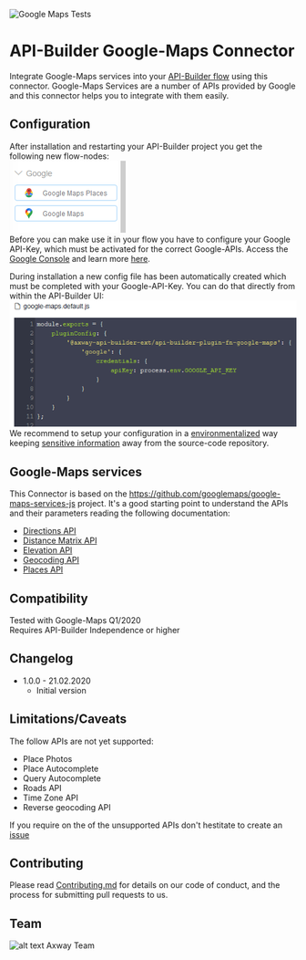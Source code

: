 ![Google Maps Tests](https://github.com/Axway-API-Builder-Ext/api-builder-extras/workflows/Google%20Maps%20Tests/badge.svg)

# API-Builder Google-Maps Connector

Integrate Google-Maps services into your [API-Builder flow][1] using this connector. Google-Maps Services are a number of APIs provided by Google and this connector helps you to integrate with them easily.

## Configuration

After installation and restarting your API-Builder project you get the following new flow-nodes:  
![Node][img1]   
Before you can make use it in your flow you have to configure your Google API-Key, which must be activated for the correct Google-APIs. Access the [Google Console][6] and learn more [here][7].  

During installation a new config file has been automatically created which must be completed with your Google-API-Key. You can do that directly from within the API-Builder UI:  
![Config][img3]  
We recommend to setup your configuration in a [environmentalized][4] way keeping [sensitive information][5] away from the source-code repository.

## Google-Maps services
This Connector is based on the https://github.com/googlemaps/google-maps-services-js project. It's a good starting point to understand the APIs and their parameters reading the following documentation:   

- [Directions API](https://developers.google.com/maps/documentation/directions/start)
- [Distance Matrix API](https://developers.google.com/maps/documentation/distance-matrix/start)
- [Elevation API](https://developers.google.com/maps/documentation/elevation/)
- [Geocoding API](https://developers.google.com/maps/documentation/geocoding/)
- [Places API](https://developers.google.com/places/web-service/)


## Compatibility
Tested with Google-Maps Q1/2020  
Requires API-Builder Independence or higher

## Changelog
- 1.0.0 - 21.02.2020
  - Initial version

## Limitations/Caveats
The follow APIs are not yet supported:
- Place Photos
- Place Autocomplete
- Query Autocomplete
- Roads API
- Time Zone API
- Reverse geocoding API

If you require on the of the unsupported APIs don't hestitate to create an [issue][3]

## Contributing

Please read [Contributing.md](https://github.com/Axway-API-Management-Plus/Common/blob/master/Contributing.md) for details on our code of conduct, and the process for submitting pull requests to us.  

## Team

![alt text][Axwaylogo] Axway Team

[Axwaylogo]: https://github.com/Axway-API-Management/Common/blob/master/img/AxwayLogoSmall.png  "Axway logo"

[1]: https://docs.axway.com/bundle/API_Builder_4x_allOS_en/page/api_builder_flows.html
[2]: https://docs.axway.com/bundle/API_Builder_4x_allOS_en/page/api_builder_getting_started_guide.html
[3]: https://github.com/Axway-API-Builder-Ext/api-builder-extras/issues
[4]: https://docs.axway.com/bundle/API_Builder_4x_allOS_en/page/environmentalization.html
[5]: https://docs.axway.com/bundle/API_Builder_4x_allOS_en/page/project_configuration.html#ProjectConfiguration-Configurationfiles
[6]: https://console.cloud.google.com
[7]: https://developers.google.com/maps/documentation/javascript/get-api-key

[img1]: imgs/google-maps-flownode.png
[img2]: imgs/google-maps-directions.png
[img3]: imgs/google-maps-config.png
